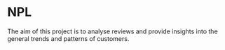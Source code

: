 # NPL
The aim of this project is to analyse reviews and provide insights into the general trends and patterns of customers. 
